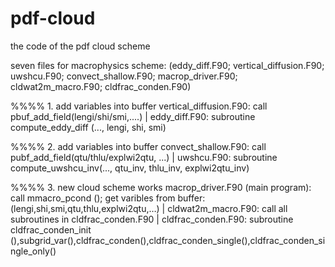 # pdf-cloud
the code of the pdf cloud scheme


 
seven files for macrophysics scheme:
 (eddy_diff.F90; vertical_diffusion.F90; uwshcu.F90; convect_shallow.F90;
 macrop_driver.F90; cldwat2m_macro.F90; cldfrac_conden.F90)

 %%%% 1. add variables into buffer
 vertical_diffusion.F90: call pbuf_add_field(lengi/shi/smi,....)
 |
 eddy_diff.F90: subroutine compute_eddy_diff (..., lengi, shi, smi)

 %%%% 2. add variables into buffer
 convect_shallow.F90: call pubf_add_field(qtu/thlu/explwi2qtu, ...)
 |
 uwshcu.F90: subroutine compute_uwshcu_inv(..., qtu_inv, thlu_inv, explwi2qtu_inv)

 %%%% 3. new cloud scheme works
 macrop_driver.F90 (main program): call mmacro_pcond (); get varibles from buffer:
 (lengi,shi,smi,qtu,thlu,explwi2qtu,…)
 |
 cldwat2m_macro.F90: call all subroutines in cldfrac_conden.F90
 |
 cldfrac_conden.F90: subroutine cldfrac_conden_init
 (),subgrid_var(),cldfrac_conden(),cldfrac_conden_single(),cldfrac_conden_single_only()

